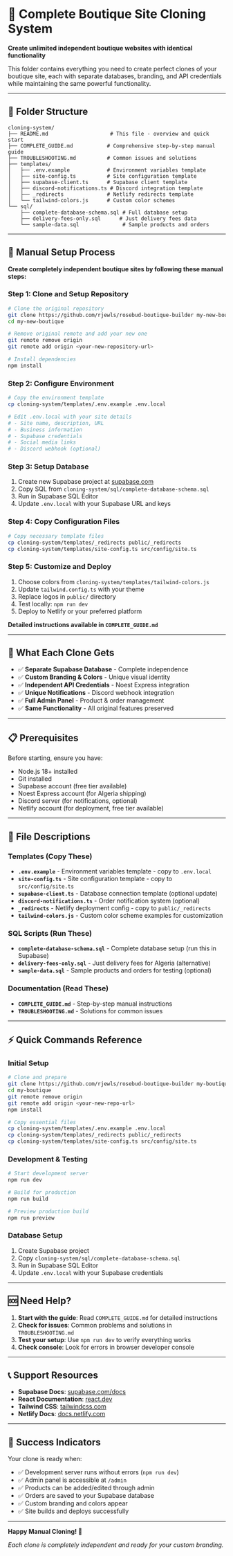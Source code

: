 # 🎯 Complete Boutique Site Cloning System

**Create unlimited independent boutique websites with identical functionality**

This folder contains everything you need to create perfect clones of your boutique site, each with separate databases, branding, and API credentials while maintaining the same powerful functionality.

---

## 📁 Folder Structure

```
cloning-system/
├── README.md                    # This file - overview and quick start
├── COMPLETE_GUIDE.md           # Comprehensive step-by-step manual guide
├── TROUBLESHOOTING.md          # Common issues and solutions
├── templates/
│   ├── .env.example            # Environment variables template
│   ├── site-config.ts          # Site configuration template
│   ├── supabase-client.ts      # Supabase client template
│   ├── discord-notifications.ts # Discord integration template
│   ├── _redirects              # Netlify redirects template
│   └── tailwind-colors.js      # Custom color schemes
└── sql/
    ├── complete-database-schema.sql # Full database setup
    ├── delivery-fees-only.sql      # Just delivery fees data
    └── sample-data.sql              # Sample products and orders
```

---

## 🚀 Manual Setup Process

**Create completely independent boutique sites by following these manual steps:**

### Step 1: Clone and Setup Repository
```bash
# Clone the original repository
git clone https://github.com/rjewls/rosebud-boutique-builder my-new-boutique
cd my-new-boutique

# Remove original remote and add your new one
git remote remove origin
git remote add origin <your-new-repository-url>

# Install dependencies
npm install
```

### Step 2: Configure Environment
```bash
# Copy the environment template
cp cloning-system/templates/.env.example .env.local

# Edit .env.local with your site details
# - Site name, description, URL
# - Business information
# - Supabase credentials
# - Social media links
# - Discord webhook (optional)
```

### Step 3: Setup Database
1. Create new Supabase project at [supabase.com](https://supabase.com)
2. Copy SQL from `cloning-system/sql/complete-database-schema.sql`
3. Run in Supabase SQL Editor
4. Update `.env.local` with your Supabase URL and keys

### Step 4: Copy Configuration Files
```bash
# Copy necessary template files
cp cloning-system/templates/_redirects public/_redirects
cp cloning-system/templates/site-config.ts src/config/site.ts
```

### Step 5: Customize and Deploy
1. Choose colors from `cloning-system/templates/tailwind-colors.js`
2. Update `tailwind.config.ts` with your theme
3. Replace logos in `public/` directory
4. Test locally: `npm run dev`
5. Deploy to Netlify or your preferred platform

**Detailed instructions available in `COMPLETE_GUIDE.md`**

---

## 🎯 What Each Clone Gets

- ✅ **Separate Supabase Database** - Complete independence
- ✅ **Custom Branding & Colors** - Unique visual identity
- ✅ **Independent API Credentials** - Noest Express integration
- ✅ **Unique Notifications** - Discord webhook integration
- ✅ **Full Admin Panel** - Product & order management
- ✅ **Same Functionality** - All original features preserved

---

## 📋 Prerequisites

Before starting, ensure you have:
- Node.js 18+ installed
- Git installed
- Supabase account (free tier available)
- Noest Express account (for Algeria shipping)
- Discord server (for notifications, optional)
- Netlify account (for deployment, free tier available)

---

## 🔧 File Descriptions

### Templates (Copy These)
- **`.env.example`** - Environment variables template - copy to `.env.local`
- **`site-config.ts`** - Site configuration template - copy to `src/config/site.ts`  
- **`supabase-client.ts`** - Database connection template (optional update)
- **`discord-notifications.ts`** - Order notification system (optional)
- **`_redirects`** - Netlify deployment config - copy to `public/_redirects`
- **`tailwind-colors.js`** - Custom color scheme examples for customization

### SQL Scripts (Run These)
- **`complete-database-schema.sql`** - Complete database setup (run this in Supabase)
- **`delivery-fees-only.sql`** - Just delivery fees for Algeria (alternative)
- **`sample-data.sql`** - Sample products and orders for testing (optional)

### Documentation (Read These)
- **`COMPLETE_GUIDE.md`** - Step-by-step manual instructions
- **`TROUBLESHOOTING.md`** - Solutions for common issues

---

## ⚡ Quick Commands Reference

### Initial Setup
```bash
# Clone and prepare
git clone https://github.com/rjewls/rosebud-boutique-builder my-boutique
cd my-boutique
git remote remove origin
git remote add origin <your-new-repo-url>
npm install

# Copy essential files
cp cloning-system/templates/.env.example .env.local
cp cloning-system/templates/_redirects public/_redirects
cp cloning-system/templates/site-config.ts src/config/site.ts
```

### Development & Testing
```bash
# Start development server
npm run dev

# Build for production
npm run build

# Preview production build  
npm run preview
```

### Database Setup
1. Create Supabase project
2. Copy `cloning-system/sql/complete-database-schema.sql`
3. Run in Supabase SQL Editor
4. Update `.env.local` with your Supabase credentials

---

## 🆘 Need Help?

1. **Start with the guide**: Read `COMPLETE_GUIDE.md` for detailed instructions
2. **Check for issues**: Common problems and solutions in `TROUBLESHOOTING.md`
3. **Test your setup**: Use `npm run dev` to verify everything works
4. **Check console**: Look for errors in browser developer console

---

## 📞 Support Resources

- **Supabase Docs**: [supabase.com/docs](https://supabase.com/docs)
- **React Documentation**: [react.dev](https://react.dev)  
- **Tailwind CSS**: [tailwindcss.com](https://tailwindcss.com)
- **Netlify Docs**: [docs.netlify.com](https://docs.netlify.com)

---

## 🎉 Success Indicators

Your clone is ready when:
- ✅ Development server runs without errors (`npm run dev`)
- ✅ Admin panel is accessible at `/admin`  
- ✅ Products can be added/edited through admin
- ✅ Orders are saved to your Supabase database
- ✅ Custom branding and colors appear
- ✅ Site builds and deploys successfully

---

**Happy Manual Cloning! 🚀**

*Each clone is completely independent and ready for your custom branding.*
